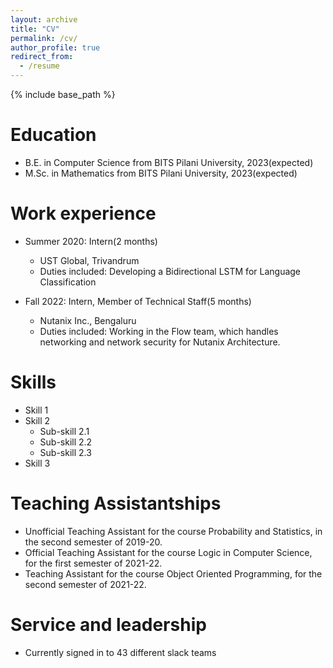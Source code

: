 ```yaml
---
layout: archive
title: "CV"
permalink: /cv/
author_profile: true
redirect_from:
  - /resume
---
```


{% include base_path %}

Education
======
* B.E. in Computer Science from BITS Pilani University, 2023(expected)
* M.Sc. in Mathematics from BITS Pilani University, 2023(expected)

Work experience
======
* Summer 2020: Intern(2 months)
  * UST Global, Trivandrum
  * Duties included: Developing a Bidirectional LSTM for Language Classification

* Fall 2022: Intern, Member of Technical Staff(5 months)
  * Nutanix Inc., Bengaluru
  * Duties included: Working in the Flow team, which handles networking and network security for Nutanix Architecture.
  
Skills
======
* Skill 1
* Skill 2
  * Sub-skill 2.1
  * Sub-skill 2.2
  * Sub-skill 2.3
* Skill 3
  
Teaching Assistantships
======
* Unofficial Teaching Assistant for the course Probability and Statistics, in the second semester of 2019-20.
* Official Teaching Assistant for the course Logic in Computer Science, for the first semester of 2021-22.
* Teaching Assistant for the course Object Oriented Programming, for the second semester of 2021-22.
  
Service and leadership
======
* Currently signed in to 43 different slack teams
